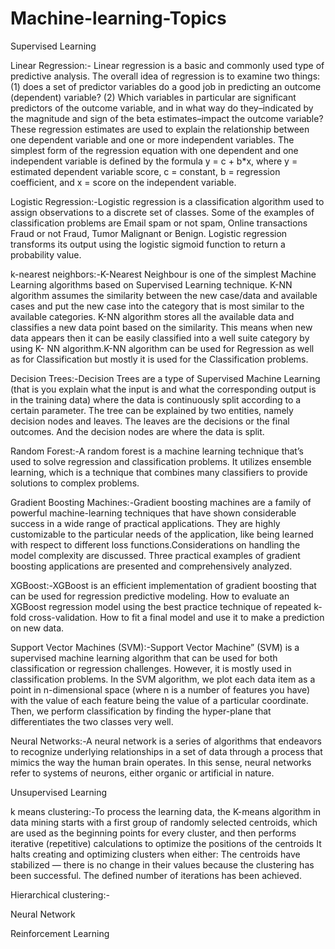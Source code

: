 # Machine-learning-Topics
Supervised Learning

Linear Regression:-
Linear regression is a basic and commonly used type of predictive analysis.  The overall idea of regression is to examine two things: (1) does a set of predictor variables do a good job in predicting an outcome (dependent) variable?  (2) Which variables in particular are significant predictors of the outcome variable, and in what way do they–indicated by the magnitude and sign of the beta estimates–impact the outcome variable?  These regression estimates are used to explain the relationship between one dependent variable and one or more independent variables.  The simplest form of the regression equation with one dependent and one independent variable is defined by the formula y = c + b*x, where y = estimated dependent variable score, c = constant, b = regression coefficient, and x = score on the independent variable.

Logistic Regression:-Logistic regression is a classification algorithm used to assign observations to a discrete set of classes. Some of the examples of classification problems are Email spam or not spam, Online transactions Fraud or not Fraud, Tumor Malignant or Benign. Logistic regression transforms its output using the logistic sigmoid function to return a probability value.

k-nearest neighbors:-K-Nearest Neighbour is one of the simplest Machine Learning algorithms based on Supervised Learning technique.
K-NN algorithm assumes the similarity between the new case/data and available cases and put the new case into the category that is most similar to the available categories.
K-NN algorithm stores all the available data and classifies a new data point based on the similarity. This means when new data appears then it can be easily classified into a well suite category by using K- NN algorithm.K-NN algorithm can be used for Regression as well as for Classification but mostly it is used for the Classification problems.

Decision Trees:-Decision Trees are a type of Supervised Machine Learning (that is you explain what the input is and what the corresponding output is in the training data) where the data is continuously split according to a certain parameter. The tree can be explained by two entities, namely decision nodes and leaves. The leaves are the decisions or the final outcomes. And the decision nodes are where the data is split.

Random Forest:-A random forest is a machine learning technique that’s used to solve regression and classification problems. It utilizes ensemble learning, which is a technique that combines many classifiers to provide solutions to complex problems.

Gradient Boosting Machines:-Gradient boosting machines are a family of powerful machine-learning techniques that have shown considerable success in a wide range of practical applications. They are highly customizable to the particular needs of the application, like being learned with respect to different loss functions.Considerations on handling the model complexity are discussed. Three practical examples of gradient boosting applications are presented and comprehensively analyzed.

XGBoost:-XGBoost is an efficient implementation of gradient boosting that can be used for regression predictive modeling.
How to evaluate an XGBoost regression model using the best practice technique of repeated k-fold cross-validation.
How to fit a final model and use it to make a prediction on new data.

Support Vector Machines (SVM):-Support Vector Machine” (SVM) is a supervised machine learning algorithm that can be used for both classification or regression challenges. However,  it is mostly used in classification problems. In the SVM algorithm, we plot each data item as a point in n-dimensional space (where n is a number of features you have) with the value of each feature being the value of a particular coordinate. Then, we perform classification by finding the hyper-plane that differentiates the two classes very well.

Neural Networks:-A neural network is a series of algorithms that endeavors to recognize underlying relationships in a set of data through a process that mimics the way the human brain operates. In this sense, neural networks refer to systems of neurons, either organic or artificial in nature. 

Unsupervised Learning

k means clustering:-To process the learning data, the K-means algorithm in data mining starts with a first group of randomly selected centroids, which are used as the beginning points for every cluster, and then performs iterative (repetitive) calculations to optimize the positions of the centroids
It halts creating and optimizing clusters when either:
The centroids have stabilized — there is no change in their values because the clustering has been successful.
The defined number of iterations has been achieved.

Hierarchical clustering:-

Neural Network

Reinforcement Learning
